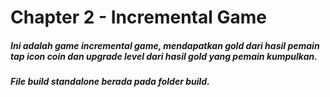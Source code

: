 # Chapter 2 - Incremental Game
##### Ini adalah game incremental game, mendapatkan gold dari hasil pemain tap icon coin dan upgrade level dari hasil gold yang pemain kumpulkan.
##### File build standalone berada pada folder build.
